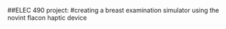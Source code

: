 ##ELEC 490 project: 
#creating a breast examination simulator using the novint flacon haptic device
